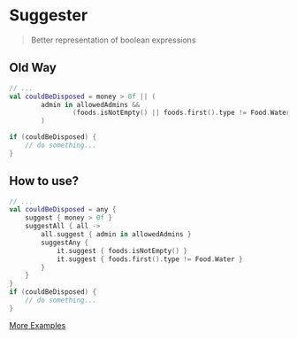 # Suggester

> Better representation of boolean expressions

## Old Way

```kotlin
// ...
val couldBeDisposed = money > 0f || (
        admin in allowedAdmins &&
                (foods.isNotEmpty() || foods.first().type != Food.Water)
        )

if (couldBeDisposed) {
    // do something...
}
```

## How to use?

```kotlin
// ...
val couldBeDisposed = any {
    suggest { money > 0f }
    suggestAll { all ->
        all.suggest { admin in allowedAdmins }
        suggestAny {
            it.suggest { foods.isNotEmpty() }
            it.suggest { foods.first().type != Food.Water }
        }
    }
}
if (couldBeDisposed) {
    // do something...
}
```

[More Examples](../src/test/kotlin/com/thxbrop/suggester/SuggesterTest.kt)
